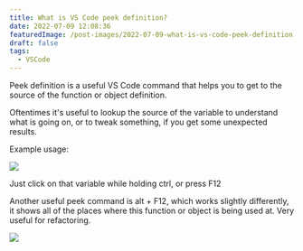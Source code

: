 ```yaml
---
title: What is VS Code peek definition?
date: 2022-07-09 12:08:36
featuredImage: /post-images/2022-07-09-what-is-vs-code-peek-definition.webp
draft: false
tags:
  - VSCode
---
```


Peek definition is a useful VS Code command that helps you to get to the source of the function or object definition.

Oftentimes it's useful to lookup the source of the variable to understand what is going on, or to tweak something, if you get some unexpected results.

Example usage:

![](/post-images/2022-07-animation-1.gif)

Just click on that variable while holding ctrl, or press F12

Another useful peek command is alt + F12, which works slightly differently, it shows all of the places where this function or object is being used at. Very useful for refactoring.

![](/post-images/2022-07-animation-2.gif)
